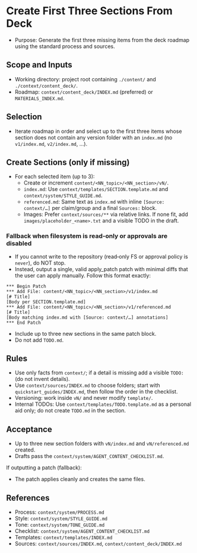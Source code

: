 # Create First Three Sections From Deck

- Purpose: Generate the first three missing items from the deck roadmap using the standard process and sources.

## Scope and Inputs
- Working directory: project root containing `./content/` and `./context/content_deck/`.
- Roadmap: `context/content_deck/INDEX.md` (preferred) or `MATERIALS_INDEX.md`.

## Selection
- Iterate roadmap in order and select up to the first three items whose section does not contain any version folder with an `index.md` (no `v1/index.md`, `v2/index.md`, …).

## Create Sections (only if missing)
- For each selected item (up to 3):
  - Create or increment `content/<NN_topic>/<NN_section>/vN/`.
  - `index.md`: Use `context/templates/SECTION.template.md` and `context/system/STYLE_GUIDE.md`.
  - `referenced.md`: Same text as `index.md` with inline `[Source: context/…]` per claim/group and a final `Sources:` block.
  - Images: Prefer `context/sources/**` via relative links. If none fit, add `images/placeholder_<name>.txt` and a visible TODO in the draft.

### Fallback when filesystem is read‑only or approvals are disabled
- If you cannot write to the repository (read‑only FS or approval policy is `never`), do NOT stop.
- Instead, output a single, valid apply_patch patch with minimal diffs that the user can apply manually. Follow this format exactly:

```
*** Begin Patch
*** Add File: content/<NN_topic>/<NN_section>/v1/index.md
[# Title]
[Body per SECTION.template.md]
*** Add File: content/<NN_topic>/<NN_section>/v1/referenced.md
[# Title]
[Body matching index.md with [Source: context/…] annotations]
*** End Patch
```

- Include up to three new sections in the same patch block.
- Do not add `TODO.md`.

## Rules
- Use only facts from `context/`; if a detail is missing add a visible `TODO:` (do not invent details).
- Use `context/sources/INDEX.md` to choose folders; start with `quickstart_guides/INDEX.md`, then follow the order in the checklist.
- Versioning: work inside `vN/` and never modify `template/`.
- Internal TODOs: Use `context/templates/TODO.template.md` as a personal aid only; do not create `TODO.md` in the section.

## Acceptance
- Up to three new section folders with `vN/index.md` and `vN/referenced.md` created.
- Drafts pass the `context/system/AGENT_CONTENT_CHECKLIST.md`.

If outputting a patch (fallback):
- The patch applies cleanly and creates the same files.


## References
- Process: `context/system/PROCESS.md`
- Style: `context/system/STYLE_GUIDE.md`
- Tone: `context/system/TONE_GUIDE.md`
- Checklist: `context/system/AGENT_CONTENT_CHECKLIST.md`
- Templates: `context/templates/INDEX.md`
- Sources: `context/sources/INDEX.md`, `context/content_deck/INDEX.md`
